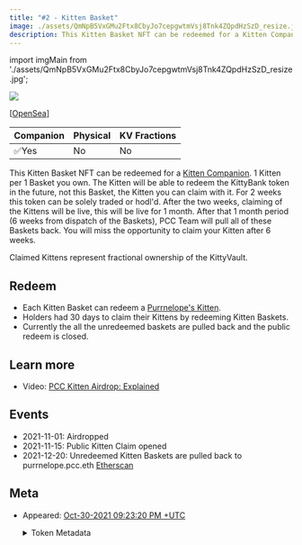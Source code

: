 ```yaml
---
title: "#2 - Kitten Basket"
image: ./assets/QmNpB5VxGMu2Ftx8CbyJo7cepgwtmVsj8Tnk4ZQpdHzSzD_resize.jpg
description: This Kitten Basket NFT can be redeemed for a Kitten Companion.
---
```


import imgMain from './assets/QmNpB5VxGMu2Ftx8CbyJo7cepgwtmVsj8Tnk4ZQpdHzSzD_resize.jpg';

[<img src={imgMain} className="wikiPostHeadImgR" />](https://ipfs.io/ipfs/QmNpB5VxGMu2Ftx8CbyJo7cepgwtmVsj8Tnk4ZQpdHzSzD)

[[OpenSea](https://opensea.io/assets/0xda7d42b6167f1497346d7b2336a6d7a603026db1/1)]

| Companion | Physical | KV Fractions |
| --------- | -------- | ------------ |
| ✅Yes     | No       | No           |

This Kitten Basket NFT can be redeemed for a [Kitten Companion](../kittens/index.md). 1 Kitten per 1 Basket you own. The Kitten will be able to redeem the KittyBank token in the future, not this Basket, the Kitten you can claim with it. For 2 weeks this token can be solely traded or hodl'd. After the two weeks, claiming of the Kittens will be live, this will be live for 1 month. After that 1 month period (6 weeks from dispatch of the Baskets), PCC Team will pull all of these Baskets back. You will miss the opportunity to claim your Kitten after 6 weeks.

Claimed Kittens represent fractional ownership of the KittyVault.

## Redeem

- Each Kitten Basket can redeem a [Purrnelope's Kitten](../kittens/index.md).
- Holders had 30 days to claim their Kittens by redeeming Kitten Baskets.
- Currently the all the unredeemed baskets are pulled back and the public redeem is closed.

## Learn more

- Video: [PCC Kitten Airdrop: Explained](/posts/explained/202112-kitten-airdrop)

## Events

- 2021-11-01: Airdropped
- 2021-11-15: Public Kitten Claim opened
- 2021-12-20: Unredeemed Kitten Baskets are pulled back to purrnelope.pcc.eth [Etherscan](https://etherscan.io/tx/0x2598b855a071a7dc498c20f8768891178aa293034e44db5ac2c10c95d06acac1)

## Meta

- Appeared: [Oct-30-2021 09:23:20 PM +UTC](https://etherscan.io/tx/0xee6f82b49c85be3f8b8ba8dda9506fea818455da563cfde46ce9bcbb8d7dd05b)

  <details><summary>Token Metadata</summary>

  ```json title="ipfs://QmdxdSp2cxDR1SXNayAK61uhtwv18FvQQecZ82j7jAYpH7"
  {
    "name": "#2 - Kitten Basket",
    "description": "<p>This Kitten Basket NFT can be redeemed for a Kitten Companion. 1 Kitten per 1 Basket you own. The Kitten will be able to redeem the KittyBank token in the future, not this Basket, the Kitten you can claim with it, we want that to be clear.</p><p>For 2 weeks this token can be solely traded or hodl'd. After the two weeks, claiming of the Kittens will be live, this will be live for 1 month. After that 1 month period (6 weeks from dispatch of the Baskets) we will pull all of these Baskets back. You will miss the opportunity to claim your Kitten after 6 weeks. Please remember to claim your Kitten!</p>",
    "image": "ipfs://QmNpB5VxGMu2Ftx8CbyJo7cepgwtmVsj8Tnk4ZQpdHzSzD",
    "attributes": {
      "ID": "2",
      "Type": "Kitten Basket",
      "Artist": "1rregularCharlie",
      "Kitty Bank": "No",
      "Physical": "No",
      "Companion": "Yes",
      "Year": "1"
    }
  }
  ```

  </details>
